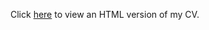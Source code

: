 Click <a href="https://brunohlferreira.github.io" target="_blank">here</a> to view an HTML version of my CV.
